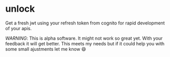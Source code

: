 # unlock

Get a fresh jwt using your refresh token from cognito for rapid development of your apis.

*WARNING*: This is alpha software. It might not work so great yet. With your feedback it will get better. This meets my needs but if it could help you with some small ajustments let me know :smile:


